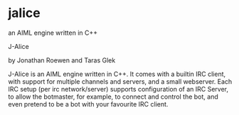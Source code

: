 # jalice
an AIML engine written in C++

J-Alice

by Jonathan Roewen and Taras Glek

 J-Alice is an AIML engine written in C++. It comes with a builtin IRC client, with support for multiple channels and servers, and a small webserver. Each IRC setup (per irc network/server) supports configuration of an IRC Server, to allow the botmaster, for example, to connect and control the bot, and even pretend to be a bot with your favourite IRC client. 


